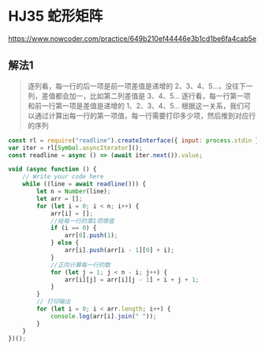 # HJ35 蛇形矩阵
https://www.nowcoder.com/practice/649b210ef44446e3b1cd1be6fa4cab5e

## 解法1
> 逐列看，每一行的后一项是前一项差值是递增的 2、3、4、5...，没往下一列，差值都会加一，比如第二列差值是 3、4、5...
> 逐行看，每一行第一项和前一行第一项是差值是递增的 1、2、3、4、5...
> 根据这一关系，我们可以通过计算出每一行的第一项值，每一行需要打印多少项，然后推到对应行的序列
```js
const rl = require("readline").createInterface({ input: process.stdin });
var iter = rl[Symbol.asyncIterator]();
const readline = async () => (await iter.next()).value;

void (async function () {
    // Write your code here
    while ((line = await readline())) {
        let n = Number(line);
        let arr = [];
        for (let i = 0; i < n; i++) {
            arr[i] = [];
            //给每一行的第1项填值
            if (i == 0) {
                arr[0].push(1);
            } else {
                arr[i].push(arr[i - 1][0] + i);
            }
            //正向计算每一行的数
            for (let j = 1; j < n - i; j++) {
                arr[i][j] = arr[i][j - 1] + i + j + 1;
            }
        }
        // 打印输出
        for (let i = 0; i < arr.length; i++) {
            console.log(arr[i].join(" "));
        }
    }
})();
```